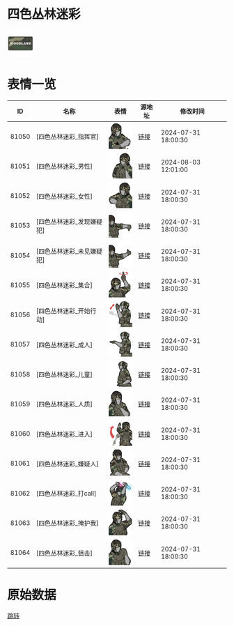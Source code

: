 # 四色丛林迷彩

<img src="./cover.png" height="60" alt="cover" />

# 表情一览

|ID|名称|表情|源地址|修改时间|
|----|----|----|----|----|
|81050|[四色丛林迷彩_指挥官]|<img src="./pic/081050_%5B四色丛林迷彩_指挥官%5D.png" height="60" alt="指挥官"/>|[链接](https://i0.hdslb.com/bfs/garb/187156360d0e74acc02e365d0fe2cfbe185b0b62.png)|2024-07-31 18:00:30|
|81051|[四色丛林迷彩_男性]|<img src="./pic/081051_%5B四色丛林迷彩_男性%5D.png" height="60" alt="男性"/>|[链接](https://i0.hdslb.com/bfs/garb/dc08a4e6101c301f90a57607704d817f7a5d020f.png)|2024-08-03 12:01:00|
|81052|[四色丛林迷彩_女性]|<img src="./pic/081052_%5B四色丛林迷彩_女性%5D.png" height="60" alt="女性"/>|[链接](https://i0.hdslb.com/bfs/garb/32deb941ee44f8e2bd8e3e1c9693335bc075b109.png)|2024-07-31 18:00:30|
|81053|[四色丛林迷彩_发现嫌疑犯]|<img src="./pic/081053_%5B四色丛林迷彩_发现嫌疑犯%5D.png" height="60" alt="发现嫌疑犯"/>|[链接](https://i0.hdslb.com/bfs/garb/a6ae7b80400fae17ce109f8955cd7220224285ac.png)|2024-07-31 18:00:30|
|81054|[四色丛林迷彩_未见嫌疑犯]|<img src="./pic/081054_%5B四色丛林迷彩_未见嫌疑犯%5D.png" height="60" alt="未见嫌疑犯"/>|[链接](https://i0.hdslb.com/bfs/garb/1fce48d06c5b70bc87b9e204a59aad795e79fc60.png)|2024-07-31 18:00:30|
|81055|[四色丛林迷彩_集合]|<img src="./pic/081055_%5B四色丛林迷彩_集合%5D.png" height="60" alt="集合"/>|[链接](https://i0.hdslb.com/bfs/garb/e45aa44496c8606786ecdb1a636aae500fbd6a0e.png)|2024-07-31 18:00:30|
|81056|[四色丛林迷彩_开始行动]|<img src="./pic/081056_%5B四色丛林迷彩_开始行动%5D.png" height="60" alt="开始行动"/>|[链接](https://i0.hdslb.com/bfs/garb/41e54aeaedf381b387ea21cc8d4c6fb16bca0674.png)|2024-07-31 18:00:30|
|81057|[四色丛林迷彩_成人]|<img src="./pic/081057_%5B四色丛林迷彩_成人%5D.png" height="60" alt="成人"/>|[链接](https://i0.hdslb.com/bfs/garb/e6ef8c3e204e190f88610c0b9da4a0031f4dc51c.png)|2024-07-31 18:00:30|
|81058|[四色丛林迷彩_儿童]|<img src="./pic/081058_%5B四色丛林迷彩_儿童%5D.png" height="60" alt="儿童"/>|[链接](https://i0.hdslb.com/bfs/garb/7b40d2ee1670a09226e4a1ef1066edc89cc544c6.png)|2024-07-31 18:00:30|
|81059|[四色丛林迷彩_人质]|<img src="./pic/081059_%5B四色丛林迷彩_人质%5D.png" height="60" alt="人质"/>|[链接](https://i0.hdslb.com/bfs/garb/9a6d69a595f187d9997d5e29b2a6b0fdc7f05b25.png)|2024-07-31 18:00:30|
|81060|[四色丛林迷彩_进入]|<img src="./pic/081060_%5B四色丛林迷彩_进入%5D.png" height="60" alt="进入"/>|[链接](https://i0.hdslb.com/bfs/garb/45f64bc556187f2f3a42c1ce1f8ccf9178c363de.png)|2024-07-31 18:00:30|
|81061|[四色丛林迷彩_嫌疑人]|<img src="./pic/081061_%5B四色丛林迷彩_嫌疑人%5D.png" height="60" alt="嫌疑人"/>|[链接](https://i0.hdslb.com/bfs/garb/ddf34bef8f970629b9df19854b865066414b1bb1.png)|2024-07-31 18:00:30|
|81062|[四色丛林迷彩_打call]|<img src="./pic/081062_%5B四色丛林迷彩_打call%5D.png" height="60" alt="打call"/>|[链接](https://i0.hdslb.com/bfs/garb/8c0b6e86b9c1834641e6124cb612bc220ca3b012.png)|2024-07-31 18:00:30|
|81063|[四色丛林迷彩_掩护我]|<img src="./pic/081063_%5B四色丛林迷彩_掩护我%5D.png" height="60" alt="掩护我"/>|[链接](https://i0.hdslb.com/bfs/garb/29304696d8fa5f44ee2754fa9c186b5ee5f92144.png)|2024-07-31 18:00:30|
|81064|[四色丛林迷彩_狙击]|<img src="./pic/081064_%5B四色丛林迷彩_狙击%5D.png" height="60" alt="狙击"/>|[链接](https://i0.hdslb.com/bfs/garb/cd61a95a9c9cd464a3b60563f732db48bf0dff87.png)|2024-07-31 18:00:30|

# 原始数据

[跳转](./raw.json)


